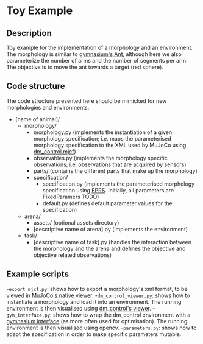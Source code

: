# Toy Example

## Description

Toy example for the implementation of a morphology and an environment. The morphology is similar
to [gymnasium's Ant](https://www.gymlibrary.dev/environments/mujoco/ant/), although here we also parameterize the number of
arms and the number of segments per arm. The objective is to move the ant towards a target (red sphere). 

## Code structure

The code structure presented here should be mimicked for new morphologies and environments.

- [name of animal]/
    - morphology/
        - morphology.py (implements the instantiation of a given morphology specification; i.e. maps the parameterised
          morphology specification to the XML used by MuJoCo
          using [dm_control.mjcf](https://github.com/google-deepmind/dm_control/blob/main/dm_control/mjcf/README.md))
        - observables.py (implements the morphology specific observations; i.e. observations that are acquired by
          sensors)
        - parts/ (contains the different parts that make up the morphology)
        - specification/
            - specification.py (implements the parameterised morphology specification
              using [FPRS](https://github.com/Co-Evolve/fprs). Initially, all parameters are FixedParamers TODO)
            - default.py (defines default parameter values for the specification)
    - arena/
        - assets/ (optional assets directory)
        - [descriptive name of arena].py (implements the environment)
    - task/
        - [descriptive name of task].py (handles the interaction between the morphology and the arena and defines the
          objective and objective related observations)

## Example scripts

-`export_mjcf.py`: shows how to export a morphology's xml format, to be viewed in [MuJoCo's native viewer](https://github.com/google-deepmind/mujoco/releases). 
-`dm_control_viewer.py`: shows how to instantiate a morphology and load it into an environment. The running environment is then visualised using [dm_control's viewer](https://github.com/google-deepmind/dm_control/blob/main/dm_control/viewer/README.md).
-`gym_interface.py`: shows how to wrap the dm_control environment with a [gymnasium interface](https://gymnasium.farama.org/) (as more often used for optimisation). The running environment is then visualised using opencv.
-`parameters.py`: shows how to adapt the specification in order to make specific parameters mutable.  